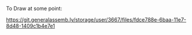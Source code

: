 To Draw at some point:

https://git.generalassemb.ly/storage/user/3667/files/fdce788e-6baa-11e7-8d48-1409c1b4e7e1
